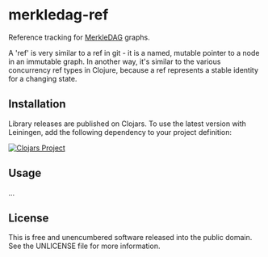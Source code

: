 merkledag-ref
=============

Reference tracking for [MerkleDAG](https://github.com/greglook/merkledag-core)
graphs.

A 'ref' is very similar to a ref in git - it is a named, mutable pointer to a
node in an immutable graph. In another way, it's similar to the various
concurrency ref types in Clojure, because a ref represents a stable identity for
a changing state.

## Installation

Library releases are published on Clojars. To use the latest version with
Leiningen, add the following dependency to your project definition:

[![Clojars Project](http://clojars.org/mvxcvi/baton/latest-version.svg)](http://clojars.org/mvxcvi/baton)


## Usage

...


## License

This is free and unencumbered software released into the public domain.
See the UNLICENSE file for more information.
